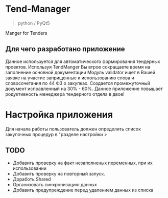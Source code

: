 # Tend-Manager
> python / PyQt5

Manger for Tenders

## Для чего разработано приложение
Данное используется для автоматического формирования тендерных проектов. 
Используя TendManger Вы втрое сокращаете время на заполнение основной документации
Модуль validator ищет в Вашей заявке на участие заприщенные к использованию слова и словосочетания
по 44 ФЗ о закупках. Создается промежуточный документ исправленный на 30% - 60%.
Данное приложение повышает родуктивность менеджера тендерного отдела в двое!

# Настройка приложения
Для начала работы пользователь должен определить список закупочных процедур в "разделе настройки > 
  
## TODO
  * Добавить проверку на факт незаполненых переменных, при их использовании
  * Добавить проверку на повторный запуск.
  * Доработь Shared
  * Организовать синхронизацию данных
  * Добавить предупреждение перед удалением данных из списка

